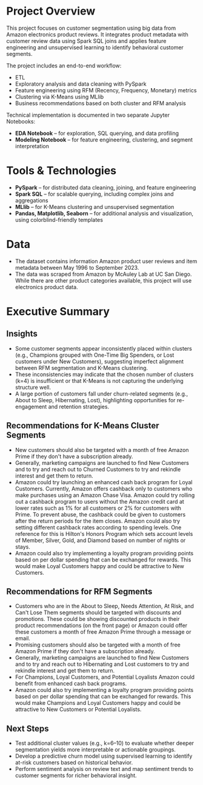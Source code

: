 # Project Overview
This project focuses on customer segmentation using big data from Amazon electronics product reviews. It integrates product metadata with customer review data using Spark SQL joins and applies feature engineering and unsupervised learning to identify behavioral customer segments.

The project includes an end-to-end workflow: 
- ETL
- Exploratory analysis and data cleaning with PySpark
- Feature engineering using RFM (Recency, Frequency, Monetary) metrics
- Clustering via K-Means using MLlib
- Business recommendations based on both cluster and RFM analysis

Technical implementation is documented in two separate Jupyter Notebooks:  
- **EDA Notebook** – for exploration, SQL querying, and data profiling  
- **Modeling Notebook** – for feature engineering, clustering, and segment interpretation

# Tools & Technologies
- **PySpark** – for distributed data cleaning, joining, and feature engineering
- **Spark SQL** – for scalable querying, including complex joins and aggregations
- **MLlib** – for K-Means clustering and unsupervised segmentation
- **Pandas, Matplotlib, Seaborn** – for additional analysis and visualization, using colorblind-friendly templates

# Data
- The dataset contains information Amazon product user reviews and item metadata between May 1996 to September 2023. 
- The data was scraped from Amazon by McAuley Lab at UC San Diego. While there are other product categories available, this project will use electronics product data.

# Executive Summary
## Insights
- Some customer segments appear inconsistently placed within clusters (e.g., Champions grouped with One-Time Big Spenders, or Lost customers under New Customers), suggesting imperfect alignment between RFM segmentation and K-Means clustering.
- These inconsistencies may indicate that the chosen number of clusters (k=4) is insufficient or that K-Means is not capturing the underlying structure well.
- A large portion of customers fall under churn-related segments (e.g., About to Sleep, Hibernating, Lost), highlighting opportunities for re-engagement and retention strategies.

## Recommendations for K-Means Cluster Segments
- New customers should also be targeted with a month of free Amazon Prime if they don't have a subscription already.  
- Generally, marketing campaigns are launched to find New Customers and to try and reach out to Churned Customers to try and rekindle interest and get them to return.
- Amazon could try launching an enhanced cash back program for Loyal Customers. Currently, Amazon offers cashback only to customers who make purchases using an Amazon Chase Visa. Amazon could try rolling out a cashback program to users without the Amazon credit card at lower rates such as 1% for all customers or 2% for customers with Prime. To prevent abuse, the cashback could be given to customers after the return periods for the item closes. Amazon could also try setting different cashback rates according to spending levels. One reference for this is Hilton's Honors Program which sets account levels of Member, Silver, Gold, and Diamond based on number of nights or stays.
- Amazon could also try implementing a loyalty program providing points based on per dollar spending that can be exchanged for rewards. This would make Loyal Customers happy and could be attractive to New Customers.

## Recommendations for RFM Segments
- Customers who are in the About to Sleep, Needs Attention, At Risk, and Can't Lose Them segments should be targeted with discounts and promotions. These could be showing discounted products in their product recommendations (on the front page) or Amazon could offer these customers a month of free Amazon Prime through a message or email.
- Promising customers should also be targeted with a month of free Amazon Prime if they don't have a subscription already.  
- Generally, marketing campaigns are launched to find New Customers and to try and reach out to Hibernating and Lost customers to try and rekindle interest and get them to return.
- For Champions, Loyal Customers, and Potential Loyalists Amazon could benefit from enhanced cash back programs. 
- Amazon could also try implementing a loyalty program providing points based on per dollar spending that can be exchanged for rewards. This would make Champions and Loyal Customers happy and could be attractive to New Customers or Potential Loyalists.

## Next Steps
- Test additional cluster values (e.g., k=6–10) to evaluate whether deeper segmentation yields more interpretable or actionable groupings.
- Develop a predictive churn model using supervised learning to identify at-risk customers based on historical behavior.
- Perform sentiment analysis on review text and map sentiment trends to customer segments for richer behavioral insight.